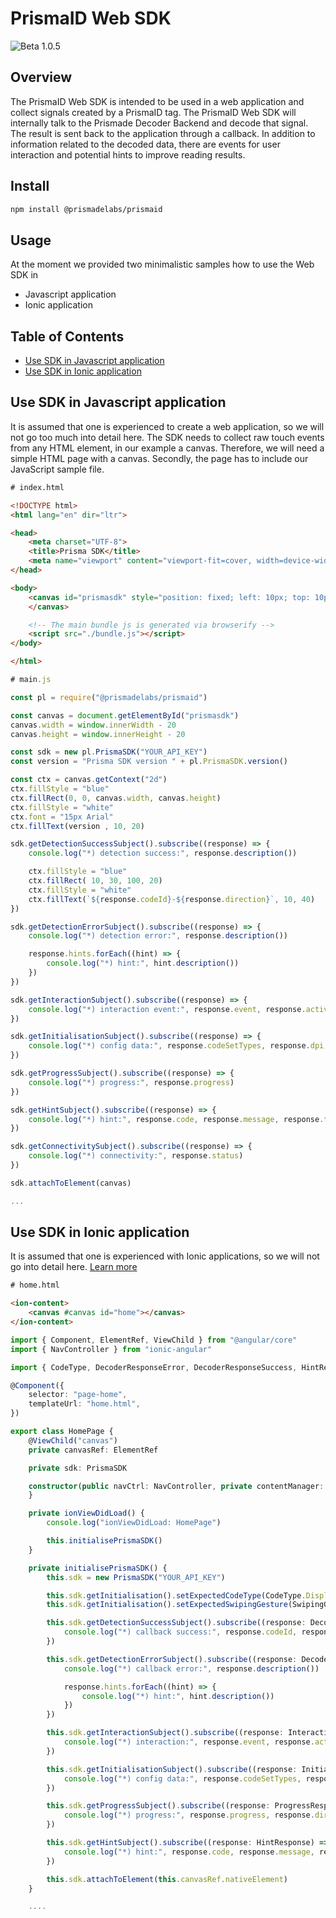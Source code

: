 # PrismaID Web SDK

![Beta 1.0.5](https://img.shields.io/badge/beta-1.0.5-red.svg)

## Overview

The PrismaID Web SDK is intended to be used in a web application and collect signals created by a PrismaID tag. The PrismaID Web SDK will internally talk to the Prismade Decoder Backend and decode that signal. The result is sent back to the application through a callback. In addition to information related to the decoded data, there are events for user interaction and potential hints to improve reading results.

## Install

```bash
npm install @prismadelabs/prismaid
```

## Usage

At the moment we provided two minimalistic samples how to use the Web SDK in

 - Javascript application
 - Ionic application

## Table of Contents

* [Use SDK in Javascript application](#js)
* [Use SDK in Ionic application](#ion)

## Use SDK in Javascript application

It is assumed that one is experienced to create a web application, so we will not go too much into detail here.
The SDK needs to collect raw touch events from any HTML element, in our example a canvas. Therefore, we will need a simple HTML page with a canvas. Secondly, the page has to include our JavaScript sample file.

```html
# index.html

<!DOCTYPE html>
<html lang="en" dir="ltr">

<head>
    <meta charset="UTF-8">
    <title>Prisma SDK</title>
    <meta name="viewport" content="viewport-fit=cover, width=device-width, initial-scale=1.0, minimum-scale=1.0, maximum-scale=1.0, user-scalable=no">
</head>

<body>
    <canvas id="prismasdk" style="position: fixed; left: 10px; top: 10px; ">
    </canvas>

    <!-- The main bundle js is generated via browserify -->
    <script src="./bundle.js"></script>
</body>

</html>
```

```javascript
# main.js

const pl = require("@prismadelabs/prismaid")

const canvas = document.getElementById("prismasdk")
canvas.width = window.innerWidth - 20
canvas.height = window.innerHeight - 20

const sdk = new pl.PrismaSDK("YOUR_API_KEY")  
const version = "Prisma SDK version " + pl.PrismaSDK.version()

const ctx = canvas.getContext("2d")
ctx.fillStyle = "blue"
ctx.fillRect(0, 0, canvas.width, canvas.height)
ctx.fillStyle = "white"
ctx.font = "15px Arial"
ctx.fillText(version , 10, 20)

sdk.getDetectionSuccessSubject().subscribe((response) => {
    console.log("*) detection success:", response.description())

    ctx.fillStyle = "blue"
    ctx.fillRect( 10, 30, 100, 20)
    ctx.fillStyle = "white"
    ctx.fillText(`${response.codeId}-${response.direction}`, 10, 40)
})

sdk.getDetectionErrorSubject().subscribe((response) => {
    console.log("*) detection error:", response.description())

    response.hints.forEach((hint) => {
        console.log("*) hint:", hint.description())
    })
})

sdk.getInteractionSubject().subscribe((response) => {
    console.log("*) interaction event:", response.event, response.activeSignals)
})

sdk.getInitialisationSubject().subscribe((response) => {
    console.log("*) config data:", response.codeSetTypes, response.dpi, response.devicePixelRatio)
})

sdk.getProgressSubject().subscribe((response) => {
    console.log("*) progress:", response.progress)
})

sdk.getHintSubject().subscribe((response) => {
    console.log("*) hint:", response.code, response.message, response.type)
})

sdk.getConnectivitySubject().subscribe((response) => {
    console.log("*) connectivity:", response.status)
})

sdk.attachToElement(canvas)

...

```

## Use SDK in Ionic application

It is assumed that one is experienced with Ionic applications, so we will not go into detail here. [Learn more](https://ionicframework.com/docs/intro/tutorial/)

```html
# home.html

<ion-content>
	<canvas #canvas id="home"></canvas>
</ion-content>
```

```typescript
import { Component, ElementRef, ViewChild } from "@angular/core"
import { NavController } from "ionic-angular"

import { CodeType, DecoderResponseError, DecoderResponseSuccess, HintResponse, InitialisationResponse, InteractionResponse, PrismaSDK, ProgressResponse, SwipeDirection, SwipingGesture } from "@prismadelabs/prismaid"

@Component({
    selector: "page-home",
    templateUrl: "home.html",
})

export class HomePage {
    @ViewChild("canvas")
    private canvasRef: ElementRef

    private sdk: PrismaSDK

    constructor(public navCtrl: NavController, private contentManager: ContentManager) {
    }

    private ionViewDidLoad() {
        console.log("ionViewDidLoad: HomePage")

        this.initialisePrismaSDK()
    }

    private initialisePrismaSDK() {
        this.sdk = new PrismaSDK("YOUR_API_KEY")

        this.sdk.getInitialisation().setExpectedCodeType(CodeType.Displacement)
        this.sdk.getInitialisation().setExpectedSwipingGesture(SwipingGesture.singleSwipe)

        this.sdk.getDetectionSuccessSubject().subscribe((response: DecoderResponseSuccess) => {
            console.log("*) callback success:", response.codeId, response.direction)
        })

        this.sdk.getDetectionErrorSubject().subscribe((response: DecoderResponseError) => {
            console.log("*) callback error:", response.description())

            response.hints.forEach((hint) => {
                console.log("*) hint:", hint.description())
            })
        })

        this.sdk.getInteractionSubject().subscribe((response: InteractionResponse) => {
            console.log("*) interaction:", response.event, response.activeSignals)
        })

        this.sdk.getInitialisationSubject().subscribe((response: InitialisationResponse) => {
            console.log("*) config data:", response.codeSetTypes, response.dpi, response.devicePixelRatio)
        })

        this.sdk.getProgressSubject().subscribe((response: ProgressResponse) => {
            console.log("*) progress:", response.progress, response.direction, response.swipeRound)
        })

        this.sdk.getHintSubject().subscribe((response: HintResponse) => {
            console.log("*) hint:", response.code, response.message, response.type)
        })

        this.sdk.attachToElement(this.canvasRef.nativeElement)
    }

    ....
```
